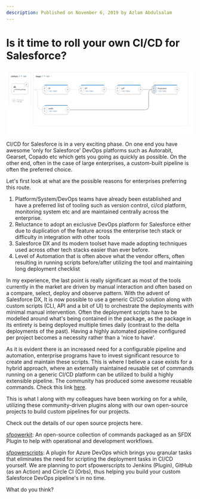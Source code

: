 ```yaml
---
description: Published on November 6, 2019 by Azlam Abdulsalam
---
```


# Is it time to roll your own CI/CD for Salesforce?

![](<../../.gitbook/assets/image (4).png>)

CI/CD for Salesforce is in a very exciting phase. On one end you have awesome 'only for Salesforce' DevOps platforms such as Autorabit, Gearset, Copado etc which gets you going as quickly as possible. On the other end, often in the case of large enterprises, a custom-built pipeline is often the preferred choice.

Let's first look at what are the possible reasons for enterprises preferring this route.

1. Platform/System/DevOps teams have already been established and have a preferred list of tooling such as version control, ci/cd platform, monitoring system etc and are maintained centrally across the enterprise.
2. Reluctance to adopt an exclusive DevOps platform for Salesforce either due to duplication of the feature across the enterprise tech stack or difficulty in integration with other tools
3. Salesforce DX and its modern toolset have made adopting techniques used across other tech stacks easier than ever before.
4. Level of Automation that is often above what the vendor offers, often resulting in running scripts before/after utilizing the tool and maintaining long deployment checklist

In my experience, the last point is really significant as most of the tools currently in the market are driven by manual interaction and often based on a compare, select, deploy and observe pattern. With the advent of Salesforce DX, It is now possible to use a generic CI/CD solution along with custom scripts (CLI, API and a bit of UI) to orchestrate the deployments with minimal manual intervention. Often the deployment scripts have to be modelled around what's being contained in the package, as the package in its entirety is being deployed multiple times daily (contrast to the delta deployments of the past). Having a highly automated pipeline configured per project becomes a necessity rather than a 'nice to have'.

As it is evident there is an increased need for a configurable pipeline and automation, enterprise programs have to invest significant resource to create and maintain these scripts. This is where I believe a case exists for a hybrid approach, where an externally maintained reusable set of commands running on a generic CI/CD platform can be utilized to build a highly extensible pipeline. The community has produced some awesome reusable commands. Check this link [here](https://github.com/mshanemc/awesome-sfdx-plugins).

This is what I along with my colleagues have been working on for a while, utilizing these community-driven plugins along with our own open-source projects to build custom pipelines for our projects.

Check out the details of our open source projects here.

[sfpowerkit](https://github.com/Accenture/sfpowerkit): An open-source collection of commands packaged as an SFDX Plugin to help with operational and development workflows.

[sfpowerscripts](https://sfpowerscripts.com): A plugin for Azure DevOps which brings you granular tasks that eliminates the need for scripting the deployment tasks in CI/CD yourself. We are planning to port sfpowerscripts to Jenkins (Plugin), GitHub (as an Action) and Circle CI (Orbs), thus helping you build your custom Salesforce DevOps pipeline's in no time.

What do you think?
